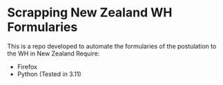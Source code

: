 # Scrapping New Zealand WH Formularies
This is a repo developed to automate the formularies of the postulation to the WH in New Zealand
Require:
- Firefox
- Python (Tested in 3.11)